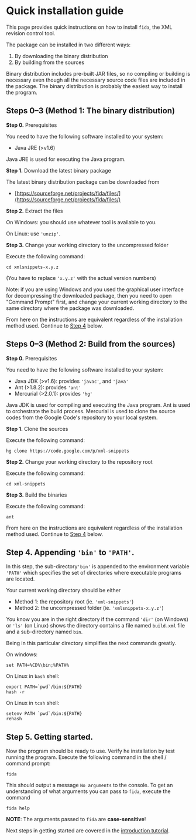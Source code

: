 # Quick installation guide #

This page provides quick instructions on how to install `fida`,
the XML revision control tool.

The package can be installed in two different ways:

  1. By downloading the binary distribution
  1. By building from the sources

Binary distribution includes pre-built JAR files, so no compiling or building is necessary even though all the necessary source code files are included in the package. The binary distribution is probably the easiest way to install the program.

## Steps 0–3 (Method 1: The binary distribution) ##

**Step 0.** Prerequisites

You need to have the following software installed to your system:

  * Java JRE (>v1.6)

Java JRE is used for executing the Java program.

**Step 1.** Download the latest binary package

The latest binary distribution package can be downloaded from

  * [https://sourceforge.net/projects/fida/files/](https://sourceforge.net/projects/fida/files/)

**Step 2.** Extract the files

On Windows: you should use whatever tool is available to you.

On Linux: use `'unzip'`.

**Step 3.** Change your working directory to the uncompressed folder

Execute the following command:
```
cd xmlsnippets-x.y.z
```
(You have to replace `'x.y.z'` with the actual version numbers)

Note: if you are using Windows and you used the graphical user interface for decompressing the downloaded package, then you need to open "Command Prompt" first, and change your current working directory to the same directory where the package was downloaded.

From here on the instructions are equivalent regardless of the installation method used. Continue to [Step 4](#Step_4._Appending_%27bin%27_to_%27PATH%27_..md) below.

## Steps 0–3 (Method 2: Build from the sources) ##

**Step 0.** Prerequisites

You need to have the following software installed to your system:

  * Java JDK (>v1.6): provides `'javac'`, and `'java'`
  * Ant (>1.8.2): provides `'ant'`
  * Mercurial (>2.0.1): provides `'hg'`

Java JDK is used for compiling and executing the Java program. Ant is used to orchestrate the build process. Mercurial is used to clone the source codes from the Google Code's repository to your local system.

**Step 1.** Clone the sources

Execute the following command:
```
hg clone https://code.google.com/p/xml-snippets
```

**Step 2.** Change your working directory to the repository root

Execute the following command:
```
cd xml-snippets
```

**Step 3.** Build the binaries

Execute the following command:
```
ant
```

From here on the instructions are equivalent regardless of the installation method used. Continue to [Step 4](#Step_4._Appending_%27bin%27_to_%27PATH%27_..md) below.

## Step 4. Appending `'bin'` to `'PATH'`. ##

In this step, the sub-directory`'bin'` is appended to the environment variable `'PATH'` which specifies the set of directories where executable programs are located.

Your current working directory should be either

  * Method 1: the repository root (ie. `'xml-snippets'`)
  * Method 2: the uncompressed folder (ie. `'xmlsnippets-x.y.z'`)

You know you are in the right directory if the command `'dir'` (on Windows) or `'ls'` (on Linux) shows the directory contains a file named `build.xml` file and a sub-directory named `bin`.

Being in this particular directory simplifies the next commands greatly.

On windows:
```
set PATH=%CD%\bin;%PATH% 
```

On Linux in `bash` shell:
```
export PATH=`pwd`/bin:${PATH}
hash -r
```

On Linux in `tcsh` shell:
```
setenv PATH `pwd`/bin:${PATH}
rehash
```

## Step 5. Getting started. ##

Now the program should be ready to use. Verify he installation by test running the program. Execute the following command in the shell / command prompt:
```
fida
```

This should output a message `No arguments` to the console. To get an understanding of what arguments you can pass to `fida`, execute the command
```
fida help
```

**NOTE**: The arguments passed to `fida` are **case-sensitive**!

Next steps in getting started are covered in the [introduction tutorial](IntroductionTutorial.md).